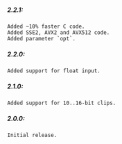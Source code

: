 ##### 2.2.1:
    Added ~10% faster C code.
    Added SSE2, AVX2 and AVX512 code.
    Added parameter `opt`.

##### 2.2.0:
    Added support for float input.


##### 2.1.0:
    Added support for 10..16-bit clips.

##### 2.0.0:
    Initial release.
